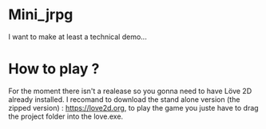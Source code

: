 # Mini_jrpg
I want to make at least a technical demo...


# How to play ?
For the moment there isn't a realease so you gonna need to have Löve 2D already installed.
I recomand to download the stand alone version (the zipped version) : https://love2d.org, to play the game you juste have
to drag the project folder into the love.exe.